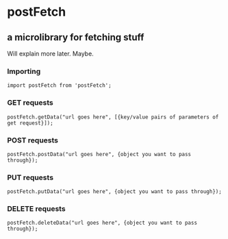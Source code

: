 
# postFetch

## a microlibrary for fetching stuff

  

Will explain more later. Maybe.

### Importing
    import postFetch from 'postFetch';

### GET requests
    postFetch.getData("url goes here", [{key/value pairs of parameters of get request}]);

### POST requests

    postFetch.postData("url goes here", {object you want to pass through});
    
### PUT requests

    postFetch.putData("url goes here", {object you want to pass through});

### DELETE requests

    postFetch.deleteData("url goes here", {object you want to pass through});



